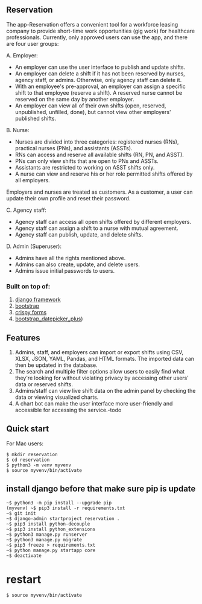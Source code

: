 ## Reservation

The app-Reservation offers a convenient tool for a workforce leasing company to provide short-time work opportunities (gig work) for healthcare professionals. Currently, only approved users can use the app, and there are four user groups:

A. Employer:

- An employer can use the user interface to publish and update shifts.
- An employer can delete a shift if it has not been reserved by nurses, agency staff, or admins. Otherwise, only agency staff can delete it.
- With an employee's pre-approval, an employer can assign a specific shift to that employee (reserve a shift). A reserved nurse cannot be reserved on the same day by another employer.
- An employer can view all of their own shifts (open, reserved, unpublished, unfilled, done), but cannot view other employers' published shifts.

B. Nurse:

- Nurses are divided into three categories: registered nurses (RNs), practical nurses (PNs), and assistants (ASSTs).
- RNs can access and reserve all available shifts (RN, PN, and ASST).
- PNs can only view shifts that are open to PNs and ASSTs.
- Assistants are restricted to working on ASST shifts only.
- A nurse can view and reserve his or her role permitted shifts offered by all employers.

Employers and nurses are treated as customers. As a customer, a user can update their own profile and reset their password.

C. Agency staff:

- Agency staff can access all open shifts offered by different employers.
- Agency staff can assign a shift to a nurse with mutual agreement.
- Agency staff can publish, update, and delete shifts.

D. Admin (Superuser):

- Admins have all the rights mentioned above.
- Admins can also create, update, and delete users.
- Admins issue initial passwords to users.


### Built on top of:

1. [django framework](https://www.djangoproject.com/)
2. [bootstrap](https://getbootstrap.com/)
3. [crispy forms](https://django-crispy-forms.readthedocs.io/en/latest/)
4. [bootstrap_datepicker_plus](https://pypi.org/project/django-bootstrap-datepicker-plus/))


## Features

1. Admins, staff, and employers can import or export shifts using CSV, XLSX, JSON, YAML, Pandas, and HTML formats. The imported data can then be updated in the database.
2. The search and multiple filter options allow users to easily find what they're looking for without violating privacy by accessing other users' data or reserved shifts.
3. Admins/staff can view live shift data on the admin panel by checking the data or viewing visualized charts.
4. A chart bot can make the user interface more user-friendly and accessible for accessing the service.-todo


## Quick start

For Mac users:

```
$ mkdir reservation
$ cd reservation
$ python3 -m venv myvenv
$ source myvenv/bin/activate
```

## install django before that make sure pip is update
```
~$ python3 -m pip install --upgrade pip
(myvenv) ~$ pip3 install -r requirements.txt
~$ git init
~$ django-admin startproject reservation .
~$ pip3 install python-decouple
~$ pip3 install python_extensions
~$ python3 manage.py runserver
~$ python3 manage.py migrate
~$ pip3 freeze > requirements.txt
~$ python manage.py startapp core
~$ deactivate
```
# restart 

```
$ source myvenv/bin/activate
````
